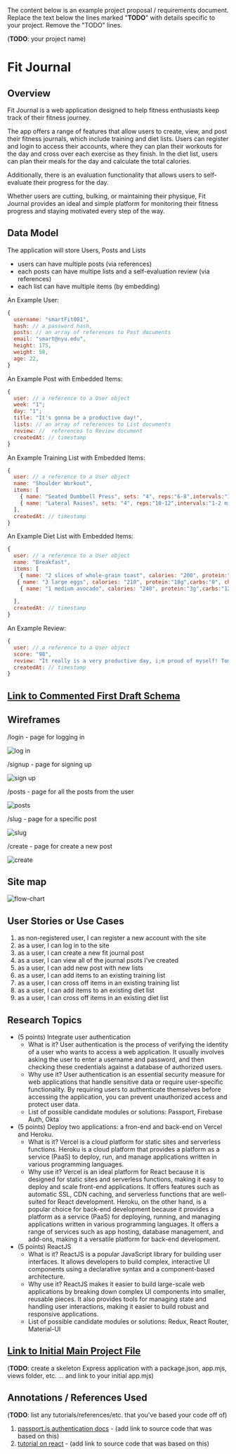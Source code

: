 The content below is an example project proposal / requirements document. Replace the text below the lines marked "__TODO__" with details specific to your project. Remove the "TODO" lines.

(__TODO__: your project name)

#  Fit Journal 

## Overview

Fit Journal is a web application designed to help fitness enthusiasts keep track of their fitness journey. 

The app offers a range of features that allow users to create, view, and post their fitness journals, which include training and diet lists. Users can register and login to access their accounts, where they can plan their workouts for the day and cross over each exercise as they finish. In the diet list, users can plan their meals for the day and calculate the total calories. 

Additionally, there is an evaluation functionality that allows users to self-evaluate their progress for the day. 

Whether users are cutting, bulking, or maintaining their physique, Fit Journal provides an ideal and simple platform for monitoring their fitness progress and staying motivated every step of the way.


## Data Model

The application will store Users, Posts and Lists

* users can have multiple posts (via references)
* each posts can have multipe lists and a self-evaluation review (via references)
* each list can have multiple items (by embedding)


An Example User:
```javascript
{
  username: "smartFit001",
  hash: // a password hash,
  posts: // an array of references to Post documents
  email: "smart@nyu.edu",
  height: 175,
  weight: 58,
  age: 22,
}
```

An Example Post with Embedded Items:
```javascript
{
  user: // a reference to a User object
  week: "1";
  day: "1";
  title: "It's gonna be a productive day!",
  lists: // an array of references to List documents
  review: //  references to Review document
  createdAt: // timestamp
}
```

An Example Training List with Embedded Items:

```javascript
{
  user: // a reference to a User object
  name: "Shoulder Workout",
  items: [
    { name: "Seated Dumbbell Press", sets: "4", reps:"6-8",intervals:"1-2 mins", checked: false},
    { name: "Lateral Raises", sets: "4", reps:"10-12",intervals:"1-2 mins", checked: true},
  ],
  createdAt: // timestamp
}
```
An Example Diet List with Embedded Items:

```javascript
{
  user: // a reference to a User object
  name: "Breakfast",
  items: [
    { name: "2 slices of whole-grain toast", calories: "200", protein:"8g",carbs:"12g", checked: false},
   { name: "3 large eggs", calories: "210", protein:"18g",carbs:"0", checked: false},
    { name: "1 medium avocado", calories: "240", protein:"3g",carbs:"12g", checked: false},
   
  ],
  createdAt: // timestamp
}
```

An Example Review:
```javascript
{
  user: // a reference to a User object
  score: "98",
  review: "It really is a very productive day, i;m proud of myself! Tomorrow I'm gonna try to swim a bit.",
  createdAt: // timestamp
}
```


## [Link to Commented First Draft Schema](db.mjs) 



## Wireframes



/login - page for logging in

![log in](documentation/log-in.jpeg)

/signup - page for signing up

![sign up](documentation/sign-up.jpeg)

/posts - page for all the posts from the user

![posts](documentation/posts.jpeg)

/slug - page for a specific post

![slug](documentation/slug.jpeg)


/create - page for create a new post

![create](documentation/create-new.jpeg)

## Site map
![flow-chart](documentation/flow.jpeg)


## User Stories or Use Cases



1. as non-registered user, I can register a new account with the site
2. as a user, I can log in to the site
3. as a user, I can create a new fit journal post
4. as a user, I can view all of the journal psots I've created 
5. as a user, I can add new post with new lists
6. as a user, I can add items to an existing training list
7. as a user, I can cross off items in an existing training list
8. as a user, I can add items to an existing diet list
9. as a user, I can cross off items in an existing diet list

## Research Topics



* (5 points) Integrate user authentication
    * What is it? User authentication is the process of verifying the identity of a user who wants to access a web application. It usually involves asking the user to enter a username and password, and then checking these credentials against a database of authorized users.
  * Why use it? User authentication is an essential security measure for web applications that handle sensitive data or require user-specific functionality. By requiring users to authenticate themselves before accessing the application, you can prevent unauthorized access and protect user data.
  * List of possible candidate modules or solutions: Passport, Firebase Auth, Okta
* (5 points) Deploy two applications: a fron-end and back-end on Vercel and Heroku.
    * What is it? Vercel is a cloud platform for static sites and serverless functions. Heroku is a cloud platform that provides a platform as a service (PaaS) to deploy, run, and manage applications written in various programming languages.
    * Why use it? Vercel is an ideal platform for React because it is designed for static sites and serverless functions, making it easy to deploy and scale front-end applications. It offers features such as automatic SSL, CDN caching, and serverless functions that are well-suited for React development. Heroku, on the other hand, is a popular choice for back-end development because it provides a platform as a service (PaaS) for deploying, running, and managing applications written in various programming languages. It offers a range of services such as app hosting, database management, and add-ons, making it a versatile platform for back-end development.
* (5 points) ReactJS
    * What is it? ReactJS is a popular JavaScript library for building user interfaces. It allows developers to build complex, interactive UI components using a declarative syntax and a component-based architecture.
    * Why use it? ReactJS makes it easier to build large-scale web applications by breaking down complex UI components into smaller, reusable pieces. It also provides tools for managing state and handling user interactions, making it easier to build robust and responsive applications.
    * List of possible candidate modules or solutions: Redux, React Router, Material-UI



## [Link to Initial Main Project File](app.mjs) 

(__TODO__: create a skeleton Express application with a package.json, app.mjs, views folder, etc. ... and link to your initial app.mjs)

## Annotations / References Used

(__TODO__: list any tutorials/references/etc. that you've based your code off of)

1. [passport.js authentication docs](http://passportjs.org/docs) - (add link to source code that was based on this)
2. [tutorial on react](https://www.w3schools.com/react/react_intro.asp) - (add link to source code that was based on this)

